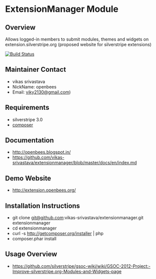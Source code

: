 # ExtensionManager Module

## Overview

Allows logged-in members to submit modules, themes and widgets on
extension.silverstripe.org (proposed website for silverstripe extensions)

[![Build Status](https://secure.travis-ci.org/vikas-srivastava/extensionmanager.png?branch=master)](http://travis-ci.org/vikas-srivastava/extensionmanager)

## Maintainer Contact

 * vikas srivastava
 * NickName: openbees
 * Email: viky2130@gmail.com)

## Requirements

 * silverstripe 3.0
 * [composer](https://github.com/composer/composer)

## Documentation

 * http://openbees.blogspot.in/
 * https://github.com/vikas-srivastava/extensionmanager/blob/master/docs/en/index.md

## Demo Website

 * http://extension.openbees.org/

## Installation Instructions

 * git clone git@github.com:vikas-srivastava/extensionmanager.git extensionmanager
 * cd extensionmanager
 * curl -s http://getcomposer.org/installer | php
 * composer.phar install

## Usage Overview

 * https://github.com/silverstripe/gsoc-wiki/wiki/GSOC-2012-Project:-Improve-silverstripe.org-Modules-and-Widgets-page